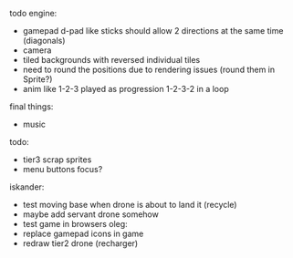 todo engine:
- gamepad d-pad like sticks should allow 2 directions at the same time (diagonals)
- camera
- tiled backgrounds with reversed individual tiles
- need to round the positions due to rendering issues (round them in Sprite?)
- anim like 1-2-3 played as progression 1-2-3-2 in a loop

final things:
- music

todo:
- tier3 scrap sprites
- menu buttons focus?

iskander:
- test moving base when drone is about to land it (recycle)
- maybe add servant drone somehow
- test game in browsers
oleg:
- replace gamepad icons in game
- redraw tier2 drone (recharger)
